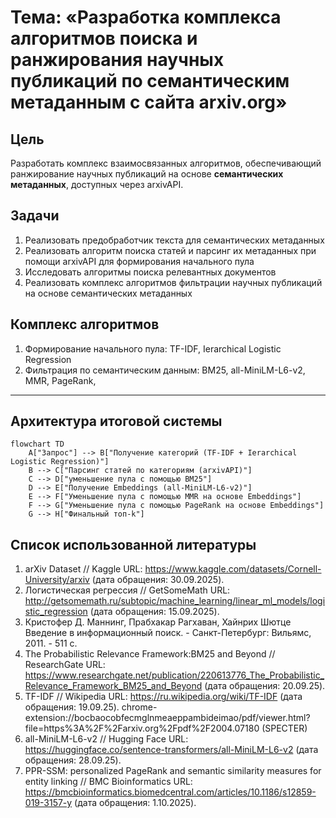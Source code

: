 # Тема: «Разработка комплекса алгоритмов поиска и ранжирования научных публикаций по семантическим метаданным c сайта arxiv.org»

## Цель  
Разработать комплекс взаимосвязанных алгоритмов, обеспечивающий ранжирование научных публикаций на основе **семантических метаданных**, доступных через arxivAPI.

## Задачи  
 1. Реализовать предобработчик текста для семантических метаданных
 2. Реализовать алгоритм поиска статей и парсинг их метаданных при помощи arxivAPI для формирования начального пула
 3. Исследовать алгоритмы поиска релевантных документов
 4. Реализовать комплекс алгоритмов фильтрации научных публикаций на основе семантических метаданных


## Комплекс алгоритмов
 1. Формирование начального пула: TF-IDF, Ierarchical Logistic Regression
 2. Фильтрация по семантическим данным: BM25, all-MiniLM-L6-v2, MMR, PageRank, 

---

## Архитектура итоговой системы

```mermaid
flowchart TD
    A["Запрос"] --> B["Получение категорий (TF-IDF + Ierarchical Logistic Regression)"]
    B --> C["Парсинг статей по категориям (arxivAPI)"]
    C --> D["уменьшение пула c помощью BM25"]
    D --> E["Получение Embeddings (all-MiniLM-L6-v2)"]
    E --> F["Уменьшение пула с помощью MMR на основе Embeddings"]
    F --> G["Уменьшение пула с помощью PageRank на основе Embeddings"]
    G --> H["Финальный топ-k"]
```


## Список использованной литературы
  1. arXiv Dataset // Kaggle URL: https://www.kaggle.com/datasets/Cornell-University/arxiv (дата обращения: 30.09.2025).
  2. Логистическая регрессия // GetSomeMath URL: http://getsomemath.ru/subtopic/machine_learning/linear_ml_models/logistic_regression (дата обращения: 15.09.2025).
  3. Кристофер Д. Маннинг, Прабхакар Рагхаван, Хайнрих Шютце Введение в информационный поиск. - Санкт-Петербург: Вильямс, 2011. - 511 с.
  4. The Probabilistic Relevance Framework:BM25 and Beyond // ResearchGate URL: https://www.researchgate.net/publication/220613776_The_Probabilistic_Relevance_Framework_BM25_and_Beyond (дата обращения: 20.09.25).
  5. TF-IDF // Wikipedia URL: https://ru.wikipedia.org/wiki/TF-IDF (дата обращения: 19.09.25).
  chrome-extension://bocbaocobfecmglnmeaeppambideimao/pdf/viewer.html?file=https%3A%2F%2Farxiv.org%2Fpdf%2F2004.07180 (SPECTER)
  6. all-MiniLM-L6-v2 // Hugging Face URL: https://huggingface.co/sentence-transformers/all-MiniLM-L6-v2 (дата обращения: 28.09.25).
  7. PPR-SSM: personalized PageRank and semantic similarity measures for entity linking // BMC Bioinformatics URL: https://bmcbioinformatics.biomedcentral.com/articles/10.1186/s12859-019-3157-y (дата обращения: 1.10.2025).


